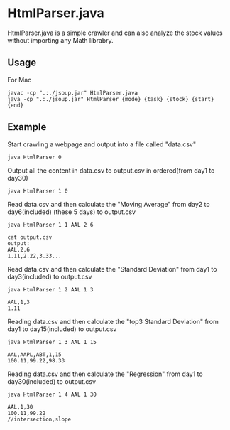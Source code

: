 
# HtmlParser.java
HtmlParser.java is a simple crawler and can also analyze the stock values without importing any Math librabry.

## Usage
For Mac
```
javac -cp ".:./jsoup.jar" HtmlParser.java
java -cp ".:./jsoup.jar" HtmlParser {mode} {task} {stock} {start} {end}
```


## Example

Start crawling a webpage and output into a file called "data.csv"
```
java HtmlParser 0
```

Output all the content in data.csv to output.csv in ordered(from day1 to day30)
```
java HtmlParser 1 0
```

Read data.csv and then calculate the "Moving Average" from day2 to day6(included) (these 5 days) to output.csv
```
java HtmlParser 1 1 AAL 2 6
```

```
cat output.csv
output:
AAL,2,6
1.11,2.22,3.33...
```


Read data.csv and then calculate the "Standard Deviation" from day1 to day3(included) to output.csv
```
java HtmlParser 1 2 AAL 1 3
```
```
AAL,1,3
1.11
```


Reading data.csv and then calculate the "top3 Standard Deviation" from day1 to day15(included) to output.csv
```
java HtmlParser 1 3 AAL 1 15
```
```
AAL,AAPL,ABT,1,15
100.11,99.22,98.33
```


Reading data.csv and then calculate the "Regression" from day1 to day30(included) to output.csv
```
java HtmlParser 1 4 AAL 1 30
```

```
AAL,1,30
100.11,99.22 
//intersection,slope
```

